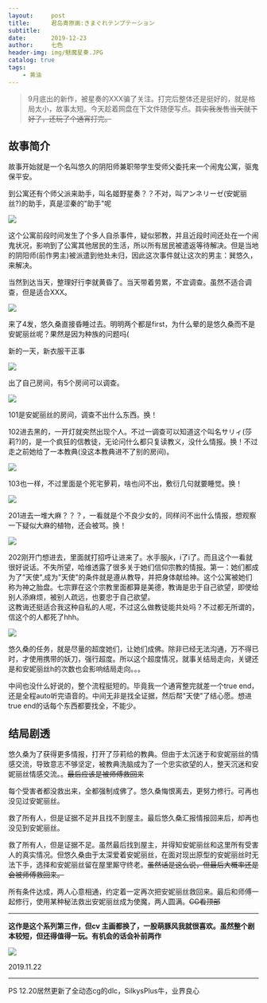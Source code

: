 ```yaml
---
layout:     post
title:      君岛青原画:きまぐれテンプテーション
subtitle:   
date:       2019-12-23
author:     七色
header-img: img/魅魔星奏.JPG
catalog: true
tags:
    - 黄油
---
```


>9月底出的新作，被星奏的XXX骗了关注。打完后整体还是挺好的，就是格局太小，故事太短。今天趁着网盘在下文件随便写点。<del>其实我发售当天就下好了，还玩了个通宵打完。</del>

## 故事简介

<p>故事开始就是一个名叫悠久的阴阳师兼职带学生受师父委托来一个闹鬼公寓，驱鬼保平安。</p>

<p>到公寓还有个师父派来助手，叫名姬野星奏？？不对，叫アンネリーゼ(安妮丽丝?)的助手，真是涩秦的"助手"呢</p>

![](https://svohzg.dm.files.1drv.com/y4mpJklu-jEQbT1gk1f4IGjzcJMs_vLI6YV0uozjUUavmADuzuq4U2DjhKBOYKmCR9XyMjVmskxVEO3qSN8CUmyXn-nLYycABTEWX7X8wzPLqvR-aKtFQd3wil6akL8lciJMigLilTR2QYOkVeBg81OYwqev2ZPWjUKT6Gju920bHbL43rJVJa1d5RyfH93nLErNfSml6DnUWaS_2_x-69yZQ?width=1024&height=612&cropmode=none)

<p>这个公寓前段时间发生了个多人自杀事件，疑似邪教，并且近段时间还处在一个闹鬼状况，影响到了公寓其他居民的生活，所以所有居民被遣返等待解决。但是当地的阴阳师(前作男主)被派遣到他处未归，因此这次事件就让这次的男主：巽悠久，来解决。</p>

<p>当然到达当天，整理好行李就黄昏了。当天带着劳累，不宜调查。虽然不适合调查，但是适合XXX。</p>

![](https://svpxtw.dm.files.1drv.com/y4mbk2eTQNj44pKhjeZoWZrVekSprt0jHhkvOqsQsofMxRzntBTzBuAV56p0qeFoWT15SlJJ57mFHuYgzpj_eUcV4WYiu9WxG2kZn0AJr-QQbyhD2lF5HIWs1-CH6jBFYQAhSIvp5bXdxHjWm4REu3bcTv93H_3dFQWU_rNO8GeHfHULrpDyvWM1CPMA8_b5b-CiAfJvFOWD4FbcHVOHUxcng?width=1024&height=610&cropmode=none)

<p>来了4发，悠久桑直接昏睡过去。明明两个都是first，为什么晕的是悠久桑而不是安妮丽丝呢？果然是因为种族的问题吗(</p>


<p>新的一天，新衣服干正事</p>

![](https://svryww.dm.files.1drv.com/y4mmhuiVg2_9hw6twvTB-5k-IC_J5Cicp54sZLaWRIp6exj6Zjfj1cMuXkLEb2XaotRbKpM0JUvcsivm0d6xM-wC2rGn-4sdYSF095m-K89SCi6r3Iff7sInQ0e7841FWoRHfacKI5fuh9D9azGFeSmboinKJX0EM8Qe5ntu3voux4TGUxNedecV6TBx9bBBE6o4HXAHQ6yN9asoEdTXMd1tw?width=1024&height=578&cropmode=none)

<p>出了自己房间，有5个房间可以调查。</p>

![](https://svq82g.dm.files.1drv.com/y4mdoXTlU416cBfyByhfaUwew9iv3flj0gavoJ67Rh8wmRCOI7oum-MKoQRTFbZ-FT8ayzYVeJJPT4nR27kGNtZDSKol_inQ5kJSgnzDT2bHi9LyzJ6vJyryR5BBILnTYhX9-Xj9pOeDAgUeh07F7ii-uYzhSz0618MteJkqXeonI7z8NFHkO0_-7ipGg20N4zz5bAVTJ-oE36seywvW94N1A?width=1024&height=571&cropmode=none)

<p>101是安妮丽丝的房间，调查不出什么东西。换！</p>

<p>102进去黑的，一开灯就突然出现个人。不过一调查可以知道这个叫名サリィ(莎莉?)的，是一个疯狂的信教徒，无论问什么都只复读教义，没什么情报。换！不过走之前她给了一本教典(没这本教典进不了别的房间)。</p>

![](https://svrrfa.dm.files.1drv.com/y4mgSY_zsm2yb-8-BJLE3qs1868jhS9381gTIRXN0x_p6XPieFzwZbJcpMb35lVcPIyJV8rqffqwvTBOaQ56ubInHQjguNL7adGUVDZsrDrMEledPMZdi1B9Uwa5R6yzNtdaXCgFHws_nLE6bciJUrzH7gim7cbg36R5xJUFjTQqDvMaATuhfEbo65kEZw1L5QGrUW_mxIgemo6hutJ7NHcjw?width=1024&height=579&cropmode=none)

<p>103也一样，不过里面是个死宅萝莉，啥也问不出，敷衍几句就要睡觉。换！</p>

![](https://5w5dng.dm.files.1drv.com/y4mnkbWUWEbbWbDbnNcDUNLRKxI31ETRkCn2J1aXDy8ZsszCcAuVf8iDKU4fUL_LVdckvqLnJP07BepyUWEE267AV3JXtPaYP-ci0St5kzh7LCbRvrNq4DgwgSimhA9TQQimUT1VJovWef-8XRDPQOckxpMe-0XBbLFCWv-j1f6Cv8szhLPp6UmKcxF4mFgc5RIHgGmyTxjpSWJyyHlbVwrFg?width=1024&height=577&cropmode=none)

<p>201进去一堆大麻？？？，一看就是个不良少女的，同样问不出什么情报，想观察一下疑似大麻的植物，还会被骂。换！</p>

![](https://5w74qg.dm.files.1drv.com/y4msgNezpTGK31xsWwmKXOhK-0nvKvqalmUm3PoliigbaAJzW6n_2zW2sjyi3_QS8ew0i3Sw9-dz2tFb1MOs8_G-q331TT5w4oLo1Qlkv0t9XhLmueZ4_XDxTzIG2naW1hSSiZIWjQp-XvgiiQINPypTOBZtWszrbN52189a02WoLCEmo_D5HXhSYc5Ngui-UnBA4ufyNEQ9vnzdq1MrL9SBg?width=1282&height=725&cropmode=none)

<p>202刚开门想进去，里面就打招呼让进来了。水手服jk，i了i了。而且这个一看就很好说话。不失所望，哈维透露了很多关于她们信仰宗教的情报。第一：她们都成为了"天使",成为"天使"的条件就是遵从教导，并把身体献给神。这个公寓被她们称为神之胎盘。七宗罪在这个宗教里面都算是美德，教诲是忠于自己欲望，即使给别人添麻烦，被别人疏远，也要忠于自己欲望。
<br><span class="heimu" title="吐槽">这教诲还挺适合我这种自私的人呢，不过这么做教徒能共处吗？不过都无所谓的，信这个的人都死了hhh。</span></p>

![](https://svqnoa.dm.files.1drv.com/y4mr5Wknq8M6SsRvPI_h25VnqCX1ANeUzid8pHnxbrJRtMpP5cGlsAnePC5fdGqLabzvUcnhgWrgzbs71JVugR-Vg0vCGywcYM8nRFUmQaC5WRomxmY23e4G2RfdGdCsPPf5qFbU70sGOXceQEyG75e8Ak9OpvateMslErQpINakxPqa_wBZbiBkISHFoLdlRMiUd16dB0YWdfttRKrev6RlQ?width=1024&height=578&cropmode=none)

<p>悠久桑的任务，就是尽量的超度她们，让她们成佛。除非已经无法沟通，万不得已时，才使用携带的妖刀，强行超度。所以这个超度情况，就事关结局走向，关键还是和安妮丽丝h的次数也会影响结局走向。。。</p>

<p>中间也没什么好说的，整个流程挺短的。毕竟我一个通宵整完就差一个true end，还是全程auto听完语音的。中间无非是找全证据，然后帮"天使"了结心愿。想进true end的话每个东西都要找全，不能少。</p>

## 结局剧透



<p>悠久桑为了获得更多情报，打开了莎莉给的教典。但由于太沉迷于和安妮丽丝的情感交流，导致意志不够坚定，被教典洗脑成为了一个忠实欲望的人，整天沉迷和安妮丽丝情感交流。。<del>最后应该是被师傅救回来</del></p>

<p>每个受害者都没救出来，全都强制成佛了。悠久桑悔恨离去，更努力修行。可再也没见过安妮丽丝。</p>

<p>救了所有人，但是证据不足并且找不到屋主。最后悠久桑汇报情报回来后，却再也没见到安妮丽丝。</p>

<p>救了所有人，但是证据不足。虽然最后找到屋主，并得知安妮丽丝和这里所有受害人的真实情况。但悠久桑由于太深爱着安妮丽丝，在面对现出原型的安妮丽丝时无法下手，选择和安妮丽丝留在屋里厮守终老。<del>虽然话是这么说，但最后大概率还是会被师傅救回来。</del></p>

<p>所有条件达成，两人心意相通，约定着一定再次把安妮丽丝救回来。最后和师傅一起修行，使用某种秘法救出安妮丽丝成为使魔，两人圆满。<del>CG看顶部</del></p>

<hr>

<p><strong>这作是这个系列第三作，但cv 主画都换了，一股萌豚风我就很喜欢。虽然整个剧本较短，但还得值得一玩。有机会的话会补前两作</strong></p>

![](https://svoorq.dm.files.1drv.com/y4mBc-nydRsFONgRZY1PHOl8i3OpYZv5iAbnw6QlVTlyQZNifBBVlQ_Vj6Qwqd4Jq3xS0OH4FbR6fXkWaDOpdOeoJa3VB1fY1JSjj-8HxKjYas9I9rEfOU3jTiZty6J-4lb7rcoYqCovqhXzIpsPBuaLS4mrm7NJzROijrvq3baxKnqjtROZH2maIQNKQPtOsNr56EJ67Bkj9isq434epFOww?width=1024&height=580&cropmode=none)

<p>2019.11.22</p>

<hr>

<p>PS 12.20居然更新了全动态cg的dlc，SilkysPlus牛，业界良心</p>

